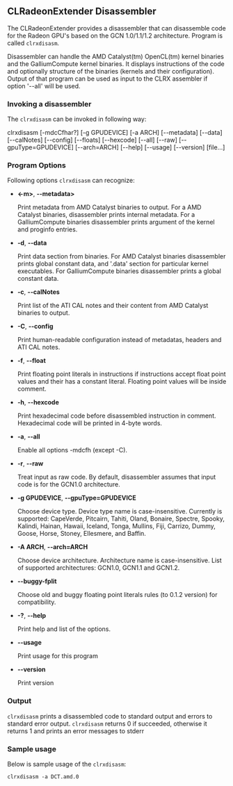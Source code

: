 ## CLRadeonExtender Disassembler

The CLRadeonExtender provides a disassembler that can disassemble code
for the Radeon GPU's based on the GCN 1.0/1.1/1.2 architecture.
Program is called `clrxdisasm`.

Disassembler can handle the AMD Catalyst(tm) OpenCL(tm) kernel binaries and the
GalliumCompute kernel binaries. It displays instructions of the code and optionally
structure of the binaries (kernels and their configuration). Output of that program
can be used as input to the CLRX assembler if option '--all' will be used.

### Invoking a disassembler

The `clrxdisasm` can be invoked in following way:

clrxdisasm [-mdcCfhar?] [-g GPUDEVICE] [-a ARCH] [--metadata] [--data] [--calNotes]
[--config] [--floats] [--hexcode] [--all] [--raw] [--gpuType=GPUDEVICE] [--arch=ARCH]
[--help] [--usage] [--version] [file...]

### Program Options

Following options `clrxdisasm` can recognize:

* **<-m>**, **--metadata>**

    Print metadata from AMD Catalyst binaries to output. For a AMD Catalyst binaries,
disassembler prints internal metadata. For a GalliumCompute binaries disassembler
prints argument of the kernel and proginfo entries.

* **-d**, **--data**

    Print data section from binaries. For AMD Catalyst binaries disassembler prints
global constant data, and '.data' section for particular kernel executables.
For GalliumCompute binaries disassembler prints a global constant data.

* **-c**, **--calNotes**

    Print list of the ATI CAL notes and their content from AMD Catalyst binaries to output.

* **-C**, **--config**

    Print human-readable configuration instead of metadatas, headers and ATI CAL notes.
    
* **-f**, **--float**

    Print floating point literals in instructions if instructions accept float point values
and their has a constant literal. Floating point values will be inside comment.

* **-h**, **--hexcode**

    Print hexadecimal code before disassembled instruction in comment. Hexadecimal code
will be printed in 4-byte words.

* **-a**, **--all**

    Enable all options -mdcfh (except -C).

* **-r**, **--raw**

    Treat input as raw code. By default, disassembler assumes that input code is for
the GCN1.0 architecture.

* **-g GPUDEVICE**, **--gpuType=GPUDEVICE**

    Choose device type. Device type name is case-insensitive.
Currently is supported: 
CapeVerde, Pitcairn, Tahiti, Oland, Bonaire, Spectre, Spooky, Kalindi,
Hainan, Hawaii, Iceland, Tonga, Mullins, Fiji, Carrizo, Dummy, Goose, Horse, Stoney,
Ellesmere, and Baffin.

* **-A ARCH**, **--arch=ARCH**

    Choose device architecture. Architecture name is case-insensitive.
List of supported architectures:
GCN1.0, GCN1.1 and GCN1.2.

* **--buggy-fplit**

    Choose old and buggy floating point literals rules (to 0.1.2 version)
for compatibility.

* **-?**, **--help**

    Print help and list of the options.

* **--usage**

    Print usage for this program

* **--version**

    Print version

### Output

`clrxdisasm` prints a disassembled code to standard output and errors to
standard error output. `clrxdisasm` returns 0 if succeeded, otherwise it returns 1
and prints an error messages to stderr
    
### Sample usage

Below is sample usage of the `clrxdisasm`:

```
clrxdisasm -a DCT.amd.0
```
